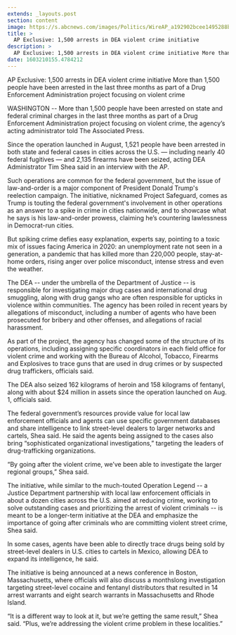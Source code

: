 ```yaml
--- 
extends: _layouts.post 
section: content 
image: https://s.abcnews.com/images/Politics/WireAP_a192902bcee1495288bad62d6a239f4a_16x9_992.jpg 
title: > 
  AP Exclusive: 1,500 arrests in DEA violent crime initiative 
description: > 
  AP Exclusive: 1,500 arrests in DEA violent crime initiative More than 1,500 people have been arrested in the last three months as part of a Drug Enforcement Administration project focusing on violent crimeWASHINGTON -- More than 1,500 people have been arrested on state and federal criminal charges in the last three months as part of a Drug Enforcement Administration project focusing on violent crime, the agency’s acting administrator told The Associated Press.Such operations are common for the federal government, but the issue of law-and-order is a major component of President Donald Trump's reelection campaign.The DEA -- under the umbrella of the Department of Justice -- is responsible for investigating major drug cases and international drug smuggling, along with drug gangs who are often responsible for upticks in violence within communities.“By going after the violent crime, we’ve been able to investigate the larger regional groups,” Shea said.“Plus, we’re addressing the violent crime problem in these localities.” 
date: 1603210155.4784212 
--- 
```

<div><p>AP Exclusive: 1,500 arrests in DEA violent crime initiative More than 1,500 people have been arrested in the last three months as part of a Drug Enforcement Administration project focusing on violent crime</p><p>WASHINGTON -- More than 1,500 people have been arrested on state and federal criminal charges in the last three months as part of a Drug Enforcement Administration project focusing on violent crime, the agency&#8217;s acting administrator told The Associated Press.</p><p>Since the operation launched in August, 1,521 people have been arrested in both state and federal cases in cities across the U.S. &#8212; including nearly 40 federal fugitives &#8212; and 2,135 firearms have been seized, acting DEA Administrator Tim Shea said in an interview with the AP.</p><p class="Ad incontentTeads incontentTeads--story ad-slot"></p><p>Such operations are common for the federal government, but the issue of law-and-order is a          major component  of President Donald Trump's reelection campaign. The initiative, nicknamed Project Safeguard, comes as Trump is touting the federal government's involvement in other operations as an answer to a spike in crime in cities nationwide, and to showcase what he says is his law-and-order prowess, claiming he&#8217;s countering lawlessness in Democrat-run cities.</p><p>But spiking crime defies easy explanation, experts say, pointing to a toxic mix of issues facing America in 2020: an unemployment rate not seen in a generation, a pandemic that has killed more than 220,000 people, stay-at-home orders, rising anger over police misconduct, intense stress and even the weather.</p><p>The DEA -- under the umbrella of the Department of Justice -- is responsible for investigating major drug cases and international drug smuggling, along with drug gangs who are often responsible for upticks in violence within communities. The agency has been roiled in recent years by allegations of misconduct, including a number of agents who have been prosecuted for bribery and other offenses, and allegations of racial harassment.</p><p>As part of the project, the agency has changed some of the structure of its operations, including assigning specific coordinators in each field office for violent crime and working with the Bureau of Alcohol, Tobacco, Firearms and Explosives to trace guns that are used in drug crimes or by suspected drug traffickers, officials said.</p><p>The DEA also seized 162 kilograms of heroin and 158 kilograms of fentanyl, along with about $24 million in assets since the operation launched on Aug. 1, officials said.</p><p>The federal government&#8217;s resources provide value for local law enforcement officials and agents can use specific government databases and share intelligence to link street-level dealers to larger networks and cartels, Shea said. He said the agents being assigned to the cases also bring &#8220;sophisticated organizational investigations,&#8221; targeting the leaders of drug-trafficking organizations.</p><p>&#8220;By going after the violent crime, we&#8217;ve been able to investigate the larger regional groups,&#8221; Shea said.</p><p>The initiative, while similar to the         much-touted Operation Legend -- a Justice Department partnership with local law enforcement officials in about a dozen cities across the U.S. aimed at reducing crime, working to solve outstanding cases and prioritizing the arrest of violent criminals -- is meant to be a longer-term initiative at the DEA and emphasize the importance of going after criminals who are committing violent street crime, Shea said.</p><p class="Ad incontentTeads2 incontentTeads2--story ad-slot"></p><p>In some cases, agents have been able to directly trace drugs being sold by street-level dealers in U.S. cities to cartels in Mexico, allowing DEA to expand its intelligence, he said.</p><p>The initiative is being announced at a news conference in Boston, Massachusetts, where officials will also discuss a monthslong investigation targeting street-level cocaine and fentanyl distributors that resulted in 14 arrest warrants and eight search warrants in Massachusetts and Rhode Island.</p><p>&#8220;It is a different way to look at it, but we&#8217;re getting the same result,&#8221; Shea said. &#8220;Plus, we&#8217;re addressing the violent crime problem in these localities.&#8221;</p></div>